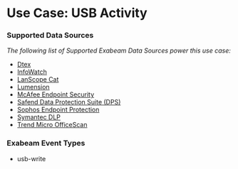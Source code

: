 Use Case: USB Activity
======================

### Supported Data Sources

_The following list of Supported Exabeam Data Sources power this use case:_

* [Dtex](../DataSources/datasource_dtex_dtex.md)
* [InfoWatch](../DataSources/datasource_infowatch_infowatch.md)
* [LanScope Cat](../DataSources/datasource_lanscope_cat_lanscope_cat.md)
* [Lumension](../DataSources/datasource_lumension_lumension.md)
* [McAfee Endpoint Security](../DataSources/datasource_mcafee_endpoint_security_mcafee_endpoint_security.md)
* [Safend Data Protection Suite (DPS)](../DataSources/datasource_safend_data_protection_suite_(dps)_safend_data_protection_suite_(dps).md)
* [Sophos Endpoint Protection](../DataSources/datasource_sophos_endpoint_protection_sophos_endpoint_protection.md)
* [Symantec DLP](../DataSources/datasource_symantec_dlp_symantec_dlp.md)
* [Trend Micro OfficeScan](../DataSources/datasource_trend_micro_officescan_trend_micro_officescan.md)


### Exabeam Event Types

- usb-write
